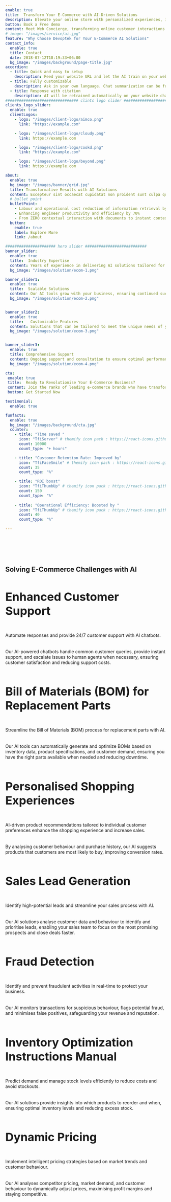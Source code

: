```yaml
---
enable: true
title:  Transform Your E-Commerce with AI-Driven Solutions
description: Elevate your online store with personalized experiences, intelligent recommendations, and efficient operations powered by cutting-edge AI.
button: Book a Free demo
content: Meet Web Concierge, transforming online customer interactions with its advanced website bot, powered by RagWorks technology.
# image: "/images/service/ai.jpg"
feature: "Why Choose Devoptek for Your E-Commerce AI Solutions"
contact_info:
  enable: true
  title: Contact
  date: 2018-07-12T18:19:33+06:00
  bg_image: "/images/background/page-title.jpg"
accordion:
  - title: Quick and easy to setup
    description: Feed your website URL and let the AI train on your website. Then embed the AI bot in your website.
  - title: Fully customizable
    description: Ask in your own language. Chat summarization can be forwarded to your sales/marketing teams.
  - title: Response with citation
    description: AI will be retrained automatically on your website changes and AI will answer with the accurate citation on your website.
################################ clints logo slider ################################
clients_logo_slider:
  enable: true
  clientLogos:
    - logo: "/images/client-logo/aimco.png"
      link: "https://example.com"

    - logo: "/images/client-logo/cloudy.png"
      link: https://example.com

    - logo: "/images/client-logo/cookd.png"
      link: "https://example.com"

    - logo: "/images/client-logo/beyond.png"
      link: https://example.com

about:
  enable: true
  bg_image: "/images/banner/grid.jpg"
  title: Transformative Results with AI Solutions
  content: Excepteur sint occaecat cupidatat non proident sunt culpa qui officia deserunt mollit anim id est laborum.
  # bullet point
  bulletPoint:
    - Labour and operational cost reduction of information retrieval by 80%
    - Enhancing engineer productivity and efficiency by 70%
    - From ZERO contextual interaction with documents to instant contextual response
  button:
    enable: true
    label: Explore More
    link: /about

###################### hero slider ###########################
banner_slider:
  enable: true
  title:  Industry Expertise
  content: Years of experience in delivering AI solutions tailored for e-commerce businesses.
  bg_image: "/images/solution/ecom-1.png"

banner_slider1:
  enable: true
  title:  Scalable Solutions
  content: Our AI tools grow with your business, ensuring continued success.
  bg_image: "/images/solution/ecom-2.png"


banner_slider2:
  enable: true
  title:   Customizable Features
  content: Solutions that can be tailored to meet the unique needs of your online store.
  bg_image: "/images/solution/ecom-3.png"


banner_slider3:
  enable: true
  title: Comprehensive Support
  content: Ongoing support and consultation to ensure optimal performance of AI tools.
  bg_image: "/images/solution/ecom-4.png"

cta:
 enable: true
 title:  Ready to Revolutionise Your E-Commerce Business?
 content: Join the ranks of leading e-commerce brands who have transformed their operations with AI. Get started today and see the difference for yourself.
 button: Get Started Now

testimonial:
  enable: true

funfacts:
  enable: true
  bg_image: "/images/background/cta.jpg"
  counter:
    - title: "Time saved "
      icon: "TfiServer" # themify icon pack : https://react-icons.github.io/react-icons/icons/tfi/
      count: 10000
      count_type: "+ hours"

    - title: "Customer Retention Rate: Improved by"
      icon: "TfiFaceSmile" # themify icon pack : https://react-icons.github.io/react-icons/icons/tfi/
      count: 35
      count_type: "%"

    - title: "ROI boost"
      icon: "TfiThumbUp" # themify icon pack : https://react-icons.github.io/react-icons/icons/tfi/
      count: 150
      count_type: "%"
    
    - title: "Operational Efficiency: Boosted by "
      icon: "TfiThumbUp" # themify icon pack : https://react-icons.github.io/react-icons/icons/tfi/
      count: 40
      count_type: "%"

---
```


<section class="section">
<h2 class="text-center text-black dark:text-white md:text-4xl text-2xl m-0 md:pb-16 pb-8" id="use-cases">Solving E-Commerce Challenges with AI
</h2>
<div class="container overlay-content">
<div class="row">
<div class="lg:col-4  ">
<div class="rounded-lg dark:bg-[#222C40] sol_card shadow-xl grid place-content-center h-5/6 mb-5 p-5">

<h3 class="text-xl text-black dark:text-white">Enhanced Customer Support
</h3>

<p class="dark:text-white">Automate responses and provide 24/7 customer support with AI chatbots. </p>

<p class="dark:text-white">Our AI-powered chatbots handle common customer queries, provide instant support, and escalate issues to human agents when necessary, ensuring customer satisfaction and reducing support costs.</p>

</div>
</div>
<div class="lg:col-4 ">
<div class="rounded-lg dark:bg-[#222C40] sol_card shadow-xl grid place-content-center h-5/6 mb-5 p-5">

<h3 class="text-xl text-black dark:text-white">Bill of Materials (BOM) for Replacement Parts
</h3>

<p class="dark:text-white">Streamline the Bill of Materials (BOM) process for replacement parts with AI.</p> 

<p class="dark:text-white">Our AI tools can automatically generate and optimize BOMs based on inventory data, product specifications, and customer demand, ensuring you have the right parts available when needed and reducing downtime.</p>



</div>
</div>
<div class="lg:col-4  ">
<div class="rounded-lg dark:bg-[#222C40] sol_card shadow-xl grid place-content-center h-5/6 mb-5 p-5">

<h3 class="text-xl text-black dark:text-white">Personalised Shopping Experiences
</h3>

<p class="dark:text-white">AI-driven product recommendations tailored to individual customer preferences enhance the shopping experience and increase sales. </p>

<p class="dark:text-white">By analysing customer behaviour and purchase history, our AI suggests products that customers are most likely to buy, improving conversion rates.</p>



</div>
</div>


<div class="lg:col-4 ml-auto   ">
<div class="rounded-lg dark:bg-[#222C40] sol_card shadow-xl grid place-content-center h-5/6 mb-5 p-5">

<h3 class="text-xl text-black dark:text-white">Sales Lead Generation
</h3>

<p class="dark:text-white">Identify high-potential leads and streamline your sales process with AI.</p>

<p class="dark:text-white">Our AI solutions analyse customer data and behaviour to identify and prioritise leads, enabling your sales team to focus on the most promising prospects and close deals faster.</p>



</div>
</div>
<div class="lg:col-4 ml-auto   ">
<div class="rounded-lg dark:bg-[#222C40] shadow-xl sol_card grid place-content-center h-5/6 mb-5 p-5">

<h3 class="text-xl text-black dark:text-white"> Fraud Detection</h3>

<p class="dark:text-white">Identify and prevent fraudulent activities in real-time to protect your business. </p>

<p class="dark:text-white">Our AI monitors transactions for suspicious behaviour, flags potential fraud, and minimises false positives, safeguarding your revenue and reputation.
</p>


</div>
</div>
<div class="lg:col-4 ml-auto   ">
<div class="rounded-lg dark:bg-[#222C40] shadow-xl sol_card grid place-content-center h-5/6 mb-5 p-5">

<h3 class="text-xl text-black dark:text-white">Inventory Optimization
Instructions Manual</h3>

<p class="dark:text-white">Predict demand and manage stock levels efficiently to reduce costs and avoid stockouts.</p>

<p class="dark:text-white">Our AI solutions provide insights into which products to reorder and when, ensuring optimal inventory levels and reducing excess stock.</p>




</div>
</div>
<div class="lg:col-4  mb-0  ">
<div class="rounded-lg dark:bg-[#222C40] sol_card shadow-xl grid place-content-center h-5/6 p-5">
 
<h3 class="text-xl text-black dark:text-white">Dynamic Pricing
</h3>

<p class="dark:text-white">Implement intelligent pricing strategies based on market trends and customer behaviour. </p>

<p class="dark:text-white">Our AI analyses competitor pricing, market demand, and customer behaviour to dynamically adjust prices, maximising profit margins and staying competitive.</p>



</div>
</div>
</div>
</div>
</section>
 


<style>
h4{
      font-size: 22px;
}
h3{
  font-size: 36px;
}

.content .list-content {
    padding-left: 2.5rem !important;
}

.check {
    color: #00bf52;
    width:30px;
    height:30px;
    margin:auto;
}
    .section {
        padding-top: 4rem;
        padding-bottom: 4rem;
    }
.xmark {
    color: #f00;
    width:30px;
    height:30px;
      margin:auto;
}
#we-are-exceptional{
  margin-top:40px !important;
}
.content ul li::before {
    background-size: 100% !important;
    }
    #features,#benefits,#we-are-exceptional{
      text-align:center;
    }
    b{
      font-size: 17px !important;
    }
    .test span,.test .separator{
      display:none;
    }
    .sol_card p{
      padding:10px 0;
    }
    #offgrid-ai{
         text-align: center;
    }
     @media(max-width:600px){
       th,td{
        padding: 5px !important;
       }
       td,th{
        font-size:12px !important;
       }
       .section {
    padding-top: 2rem;
    padding-bottom: 2rem;
}
    }
</style>
